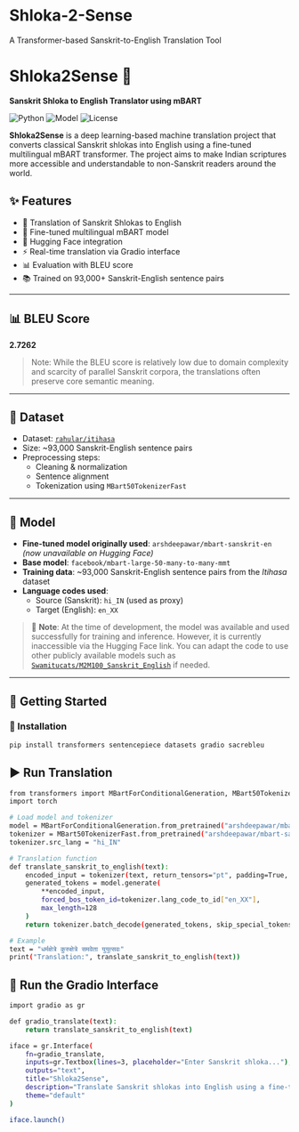 # Shloka-2-Sense
A Transformer-based Sanskrit-to-English Translation Tool

# Shloka2Sense 🚩
**Sanskrit Shloka to English Translator using mBART**

![Python](https://img.shields.io/badge/python-3.8+-blue.svg)
![Model](https://img.shields.io/badge/model-mBART--sanskrit--en-ffca28?logo=huggingface)
![License](https://img.shields.io/badge/license-MIT-green)

**Shloka2Sense** is a deep learning-based machine translation project that converts classical Sanskrit shlokas into English using a fine-tuned multilingual mBART transformer. The project aims to make Indian scriptures more accessible and understandable to non-Sanskrit readers around the world.


## ✨ Features
- 🔄 Translation of Sanskrit Shlokas to English
- 🤖 Fine-tuned multilingual mBART model
- 🧠 Hugging Face integration
- ⚡ Real-time translation via Gradio interface
- 📊 Evaluation with BLEU score
- 📚 Trained on 93,000+ Sanskrit-English sentence pairs

---

## 📊 BLEU Score
**2.7262**  
> Note: While the BLEU score is relatively low due to domain complexity and scarcity of parallel Sanskrit corpora, the translations often preserve core semantic meaning.

---

## 📁 Dataset
- Dataset: [`rahular/itihasa`](https://huggingface.co/datasets/rahular/itihasa)
- Size: ~93,000 Sanskrit-English sentence pairs
- Preprocessing steps:
  - Cleaning & normalization
  - Sentence alignment
  - Tokenization using `MBart50TokenizerFast`

---

## 🧠 Model

- **Fine-tuned model originally used**: `arshdeepawar/mbart-sanskrit-en` *(now unavailable on Hugging Face)*
- **Base model**: `facebook/mbart-large-50-many-to-many-mmt`
- **Training data**: ~93,000 Sanskrit-English sentence pairs from the *Itihasa* dataset
- **Language codes used**:
  - Source (Sanskrit): `hi_IN` (used as proxy)
  - Target (English): `en_XX`

> 📝 **Note**: At the time of development, the model was available and used successfully for training and inference. However, it is currently inaccessible via the Hugging Face link. You can adapt the code to use other publicly available models such as [`Swamitucats/M2M100_Sanskrit_English`](https://huggingface.co/Swamitucats/M2M100_Sanskrit_English) if needed.

---

## 🚀 Getting Started

### 🔧 Installation
```bash
pip install transformers sentencepiece datasets gradio sacrebleu
```

## ▶️ Run Translation
```bash
from transformers import MBartForConditionalGeneration, MBart50TokenizerFast
import torch

# Load model and tokenizer
model = MBartForConditionalGeneration.from_pretrained("arshdeepawar/mbart-sanskrit-en")
tokenizer = MBart50TokenizerFast.from_pretrained("arshdeepawar/mbart-sanskrit-en")
tokenizer.src_lang = "hi_IN"

# Translation function
def translate_sanskrit_to_english(text):
    encoded_input = tokenizer(text, return_tensors="pt", padding=True, truncation=True).to(model.device)
    generated_tokens = model.generate(
        **encoded_input,
        forced_bos_token_id=tokenizer.lang_code_to_id["en_XX"],
        max_length=128
    )
    return tokenizer.batch_decode(generated_tokens, skip_special_tokens=True)[0]

# Example
text = "धर्मक्षेत्रे कुरुक्षेत्रे समवेता युयुत्सवः"
print("Translation:", translate_sanskrit_to_english(text))
```

## 🧪 Run the Gradio Interface
```bash
import gradio as gr

def gradio_translate(text):
    return translate_sanskrit_to_english(text)

iface = gr.Interface(
    fn=gradio_translate,
    inputs=gr.Textbox(lines=3, placeholder="Enter Sanskrit shloka..."),
    outputs="text",
    title="Shloka2Sense",
    description="Translate Sanskrit shlokas into English using a fine-tuned mBART model.",
    theme="default"
)

iface.launch()
```

